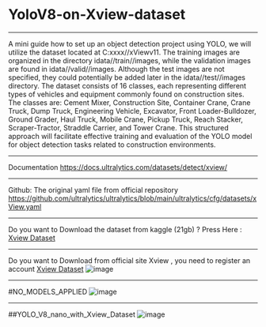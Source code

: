 # YoloV8-on-Xview-dataset
___________________________________________________________________________
A mini guide how to set up an object detection project using YOLO, we will utilize the dataset located at C:xxxx//xViewv11. 
The training images are organized in the directory idata//train//images, while the validation images are found in idata//valid//images. 
Although the test images are not specified, they could potentially be added later in the idata//test//images directory. The dataset consists of 16 classes, 
each representing different types of vehicles and equipment commonly found on construction sites. 
The classes are: Cement Mixer, Construction Site, Container Crane, Crane Truck, Dump Truck, Engineering Vehicle, Excavator, Front Loader-Bulldozer,
Ground Grader, Haul Truck, Mobile Crane, Pickup Truck, Reach Stacker, Scraper-Tractor, Straddle Carrier, and Tower Crane. 
This structured approach will facilitate effective training and evaluation of the YOLO model for object detection tasks related to construction environments.
___________________________________________________________________________
Documentation https://docs.ultralytics.com/datasets/detect/xview/
___________________________________________________________________________
Github: The original yaml file from official repository https://github.com/ultralytics/ultralytics/blob/main/ultralytics/cfg/datasets/xView.yaml
___________________________________________________________________________
Do you want to Download the dataset from kaggle (21gb) ? Press Here : [Xview Dataset](https://www.kaggle.com/datasets/hassanmojab/xview-dataset)
___________________________________________________________________________
Do you want to Download from official site Xview , you need to register an account [Xview Dataset](https://challenge.xviewdataset.org/data-download)
![image](https://github.com/user-attachments/assets/29d81d60-f582-42d6-8ada-827da67cc647)
___________________________________________________________________________
#NO_MODELS_APPLIED
![image](https://github.com/user-attachments/assets/8357fecf-7d2c-4882-93e8-f6538288bc52)
___________________________________________________________________________
##YOLO_V8_nano_with_Xview_Dataset
![image](https://github.com/user-attachments/assets/61e2d55c-6ed8-4f15-8491-6f98afd57045)
